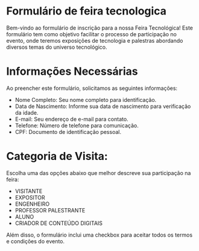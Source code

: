 # Formulário de feira tecnologica

  
Bem-vindo ao formulário de inscrição para a nossa Feira Tecnológica! Este formulário tem como objetivo facilitar o processo de participação no evento, onde teremos exposições de tecnologia e palestras abordando diversos temas do universo tecnológico.

# Informações Necessárias

Ao preencher este formulário, solicitamos as seguintes informações:

- Nome Completo: Seu nome completo para identificação.
- Data de Nascimento: Informe sua data de nascimento para verificação da idade.
- E-mail: Seu endereço de e-mail para contato.
- Telefone: Número de telefone para comunicação.
- CPF: Documento de identificação pessoal.

# Categoria de Visita:

Escolha uma das opções abaixo que melhor descreve sua participação na feira:

- VISITANTE
- EXPOSITOR
- ENGENHEIRO
- PROFESSOR PALESTRANTE
- ALUNO
- CRIADOR DE CONTEÚDO DIGITAIS
  
Além disso, o formulário inclui uma checkbox para aceitar todos os termos e condições do evento.
